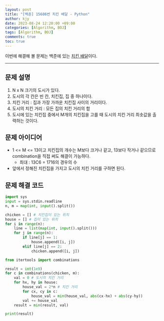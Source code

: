 ```yaml
---
layout: post
title: "[백준] 15686번 치킨 배달 - Python"
author: kjy
date: 2023-08-24 12:20:00 +09:00
categories: [Algorithm, BOJ]
tags: [Algorithm, BOJ]
comments: true
toc: true
---
```


이번에 해결해 볼 문제는 백준에 있는 [치킨 배달](https://www.acmicpc.net/problem/15686)이다.

---

## 문제 설명

1. N x N 크기의 도시가 있다.
2. 도시의 각 칸은 빈 칸, 치킨집, 집 중 하나이다.
3. 치킨 거리 : 집과 가장 가까운 치킨집 사이의 거리이다.
4. 도시의 치킨 거리 : 모든 집의 치킨 거리의 합
5. 도시에 있는 치킨집 중에서 M개의 치킨집을 고를 때 도시의 치킨 거리 최솟값을 출력하는 것이다.

## 문제 아이디어

- 1 <= M <= 13이고 치킨집의 개수는 M보다 크거나 같고, 13보다 작거나 같으므로 combination을 직접 써도 해결이 가능하다.
  - 최대 : 13C6 = 1716의 경우의 수
- 앞에서 정해진 치킨집을 가지고 도시의 치킨 거리를 구하면 된다.

## 문제 해결 코드

```python
import sys
input = sys.stdin.readline
n, m = map(int, input().split())

chicken = [] # 치킨집이 있는 위치
house = [] # 집이 있는 위치
for i in range(n):
    line = list(map(int, input().split()))
    for j in range(n):
        if line[j] == 1:
            house.append([i, j])
        elif line[j] == 2:
            chicken.append([i, j])

from itertools import combinations

result = int(1e9)
for c in combinations(chicken, m):
    val = 0 # 도시의 치킨 거리
    for hx, hy in house:
        house_val = 2*n # 치킨 거리
        for cx, cy in c:
            house_val = min(house_val, abs(cx-hx) + abs(cy-hy))
        val += house_val
    result = min(result, val)

print(result)
```
